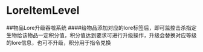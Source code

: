 # LoreItemLevel
##物品Lore升级吞噬系统
####给物品添加对应的lore标签后，即可监控击杀指定生物给该物品一定积分值，积分值达到要求可进行升级操作，升级会替换对应等级的lore信息，也可不升级，积分用于指令兑换
